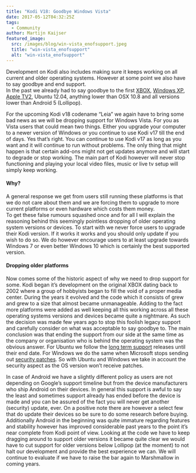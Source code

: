 ```yaml
---
title: "Kodi V18: Goodbye Windows Vista"
date: 2017-05-12T04:32:25Z
tags:
  - Community
author: Martijn Kaijser
featured_image:
  src: /images/blog/win-vista_enofsupport.jpeg
  title: "win-vista_enofsupport"
  alt: "win-vista_enofsupport"
---
```


Development on Kodi also includes making sure it keeps working on all current and older operating systems. However at some point we also have to say goodbye and end support.  
In the past we already had to say goodbye to the first [XBOX](https://kodi.tv/article/farewell-xbox), [Windows XP](https://kodi.tv/article/end-windows-xp), [Apple TV2](https://kodi.tv/article/farewell-future-apple-tv2-development), Ubuntu 12.04, anything lower than OSX 10.8 and all versions lower than Android 5 (Lollipop).

For the upcoming Kodi v18 codename “Leia” we again have to bring some bad news as we will be dropping support for Windows Vista. For you as Vista users that could mean two things. Either you upgrade your computer to a newer version of Windows or you continue to use Kodi v17 till the end of days. Yes that’s right. You can continue to use Kodi v17 as long as you want and it will continue to run without problems. The only thing that might happen is that certain add-ons might not get updates anymore and will start to degrade or stop working. The main part of Kodi however will never stop functioning and playing your local video files, music or live tv setup will simply keep working.

#### Why?

A general response we get from users still running these platforms is that we do not care about them and we are forcing them to upgrade to more current platforms or even hardware which costs them money.  
To get these false rumours squashed once and for all I will explain the reasoning behind this seemingly pointless dropping of older operating system versions or devices. To start with we never force users to upgrade their Kodi version. If it works it works and you should only update if you wish to do so. We do however encourage users to at least upgrade towards Windows 7 or even better Windows 10 which is certainly the best supported version.

#### Dropping older platforms

Now comes some of the historic aspect of why we need to drop support for some. Kodi began it’s development on the original XBOX dating back to 2002 where a group of hobbyists began to fill the void of a proper media center. During the years it evolved and the code which it consists of grew and grew to a size that almost became unmanageable. Adding to the fact more platforms were added as well keeping all this working across all these operating systems versions and devices became quite a nightmare. As such the decision was made few years ago to stop this foolish legacy support and carefully consider on what was acceptable to say goodbye to. The main conclusion was that ending the support from our side at the same time as the company or organisation who is behind the operating system was the obvious answer. For Ubuntu we follow the [long term support](https://wiki.ubuntu.com/LTS) releases until their end date. For Windows we do the same when Microsoft stops sending out [security patches](https://docs.microsoft.com/lifecycle/faq/windows). So with Ubuntu and Windows we take in account the security aspect as the OS version won’t receive patches.

In case of Android we have a slightly different policy as users are not depending on Google’s support timeline but from the device manufacturers who ship Android on their devices. In general this support is awful to say the least and sometimes support already has ended before the device is made and you can be assured of the fact you will never get another (security) update, ever. On a positive note there are however a select few that do update their devices so be sure to do some research before buying. Additionally Android in the beginning was quite immature regarding features and stability however has improved considerable past years to the point it’s near complete from Kodi point of view. Looking at the code we have to keep dragging around to support older versions it became quite clear we would have to cut support for older versions below Lollipop (at the moment) to not halt our development and provide the best experience we can. We will continue to evaluate if we have to raise the bar again to Marshmallow in coming years.
